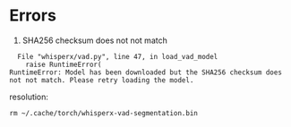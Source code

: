 # Errors

1. SHA256 checksum does not not match

```shell
  File "whisperx/vad.py", line 47, in load_vad_model
    raise RuntimeError(
RuntimeError: Model has been downloaded but the SHA256 checksum does not not match. Please retry loading the model.
```

resolution:

```shell
rm ~/.cache/torch/whisperx-vad-segmentation.bin
```
